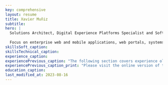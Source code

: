 ```yaml
---
key: comprehensive
layout: resume
title: Xavier Muñiz
subtitle: 
hero: |
  Solutions Architect, Digital Experience Platforms Specialist and Software Engineer.
  
  Focus on enterprise web and mobile applications, web portals, systems integrations, identity providers and mission-critical cloud deployments for global organizations.  
skillsSoft_caption:
skillsTechnical_caption:
experience_caption:
experiencePrevious_caption: "The following section covers experience older than 10 years."
experiencePrevious_caption_print: "Please visit the online version of this document to see experience older than 10 years:"
education_caption:
last_modified_at: 2023-08-16
---
```

